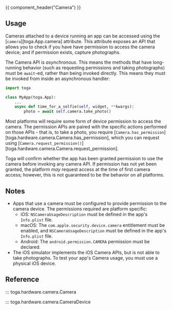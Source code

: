 {{ component_header("Camera") }}

## Usage

Cameras attached to a device running an app can be accessed using the [`camera`][toga.App.camera] attribute. This attribute exposes an API that allows you to check if you have have permission to access the camera device; and if permission exists, capture photographs.

The Camera API is *asynchronous*. This means the methods that have long-running behavior (such as requesting permissions and taking photographs) must be `await`-ed, rather than being invoked directly. This means they must be invoked from inside an asynchronous handler:

```python
import toga

class MyApp(toga.App):
    ...
    async def time_for_a_selfie(self, widget, **kwargs):
        photo = await self.camera.take_photo()
```

Most platforms will require some form of device permission to access the camera. The permission APIs are paired with the specific actions performed on those APIs - that is, to take a photo, you require [`Camera.has_permission`][toga.hardware.camera.Camera.has_permission], which you can request using [`Camera.request_permission()`][toga.hardware.camera.Camera.request_permission].

Toga will confirm whether the app has been granted permission to use the camera before invoking any camera API. If permission has not yet been granted, the platform *may* request access at the time of first camera access; however, this is not guaranteed to be the behavior on all platforms.

## Notes

- Apps that use a camera must be configured to provide permission to the camera device. The permissions required are platform specific:
  - iOS: `NSCameraUsageDescription` must be defined in the app's `Info.plist` file.
  - macOS: The `com.apple.security.device.camera` entitlement must be enabled, and `NSCameraUsageDescription` must be defined in the app's `Info.plist` file.
  - Android: The `android.permission.CAMERA` permission must be declared.
- The iOS simulator implements the iOS Camera APIs, but is not able to take photographs. To test your app's Camera usage, you must use a physical iOS device.

## Reference

::: toga.hardware.camera.Camera

::: toga.hardware.camera.CameraDevice
